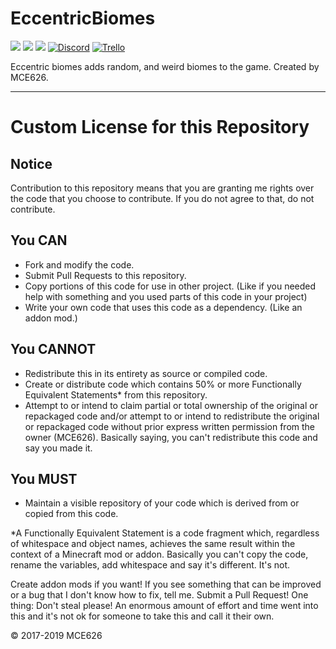 # EccentricBiomes
[![](http://cf.way2muchnoise.eu/versions/eccentric-biomes_all.svg)](https://minecraft.curseforge.com/projects/eccentric-biomes)
[![](http://cf.way2muchnoise.eu/versions/Latest%20MC%20Version_eccentric-biomes_latest.svg)](https://minecraft.curseforge.com/projects/eccentric-biomes)
[![](http://cf.way2muchnoise.eu/short_eccentric-biomes_downloads.svg)](https://minecraft.curseforge.com/projects/eccentric-biomes)
[![Discord](https://img.shields.io/discord/174514721158856704.svg?logo=discord&colorB=7289DA)](http://discord.gg/XyjNtY2)
[![Trello](https://img.shields.io/badge/Trello_Board-blue.svg?logo=trello&label=+&colorA=2b2b2b)](https://trello.com/b/Q0jTrh01)

Eccentric biomes adds random, and weird biomes to the game. Created by MCE626.

------
# Custom License for this Repository
## Notice
Contribution to this repository means that you are granting me rights over the code that you choose to contribute. If you do not agree to that, do not contribute.

## You CAN
- Fork and modify the code.
- Submit Pull Requests to this repository.
- Copy portions of this code for use in other project. (Like if you needed help with something and you used parts of this code in your project)
- Write your own code that uses this code as a dependency. (Like an addon mod.)

## You CANNOT
- Redistribute this in its entirety as source or compiled code.
- Create or distribute code which contains 50% or more Functionally Equivalent Statements* from this repository.
- Attempt to or intend to claim partial or total ownership of the original or repackaged code and/or attempt to or intend to redistribute the original or repackaged code without prior express written permission from the owner (MCE626). Basically saying, you can't redistribute this code and say you made it.

## You MUST
- Maintain a visible repository of your code which is derived from or copied from this code.

*A Functionally Equivalent Statement is a code fragment which, regardless of whitespace and object names, achieves the same result within the context of a Minecraft mod or addon. Basically you can't copy the code, rename the variables, add whitespace and say it's different. It's not.

Create addon mods if you want! If you see something that can be improved or a bug that I don't know how to fix, tell me. Submit a Pull Request! One thing: Don't steal please! An enormous amount of effort and time went into this and it's not ok for someone to take this and call it their own.

© 2017-2019 MCE626
